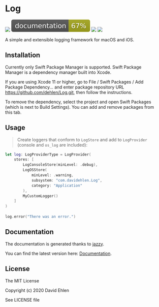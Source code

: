# Log
<img src="https://img.shields.io/badge/supports-Swift%20Package%20Manager-green.svg">
<img src="./docs/badge.svg">
<img src="https://img.shields.io/badge/Swift-5-orange">
<img src="https://img.shields.io/badge/Platforms-iOS | macOS-lightgrey">

A simple and extensible logging framework for macOS and iOS.

## Installation

Currently only Swift Package Manager is supported. 
Swift Package Manager is a dependency manager built into Xcode.

If you are using Xcode 11 or higher, go to File / Swift Packages / Add Package Dependency... and enter package repository URL https://github.com/dehlen/Log.git, then follow the instructions.

To remove the dependency, select the project and open Swift Packages (which is next to Build Settings). You can add and remove packages from this tab.

## Usage

> Create loggers that conform to `LogStore` and add to `LogProvider` (console and `os_log` are included):
```swift
let log: LogProviderType = LogProvider(
    stores: [
        LogConsoleStore(minLevel: .debug),
        LogOSStore(
            minLevel: .warning,
            subsystem: "com.davidehlen.Log",
            category: "Application"
        ),
        MyCustomLogger()
    ]
)

log.error("There was an error.")
```

## Documentation
The documentation is generated thanks to [jazzy](https://github.com/realm/jazzy).

You can find the latest version here: [Documentation](./docs).

## License
The MIT License

Copyright (c) 2020 David Ehlen

See LICENSE file

